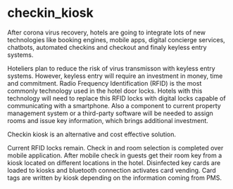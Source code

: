 # checkin_kiosk

After corona virus recovery, hotels are going to integrate lots of new technologies like booking engines, mobile apps, digital concierge services, chatbots, automated checkins and checkout and finaly keyless entry systems.

Hoteliers plan to reduce the risk of virus transmisson with keyless entry systems. However, keyless entry will require an investment in money, time and commitment. Radio Frequency Identification (RFID) is the most commonly technology used in the hotel door locks. Hotels with this technology will need to replace this RFID locks with digital locks capable of communicating with a smartphone. Also a component to current property management system or a third-party software will be needed to assign rooms and issue key information, which brings additional investment.

Checkin kiosk is an alternative and cost effective solution. 

Current RFID locks remain. 
Check in and room selection is completed over mobile application.
After mobile check in guests get their room key from a kiosk located on different locations in the hotel.
Disinfected key cards are loaded to kiosks and bluetooth connection activates card vending.
Card tags are written by kiosk depending on the information coming from PMS.
